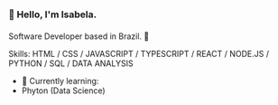 ### :star2: Hello, I'm Isabela.
####  

Software Developer based in Brazil.  :revolving_hearts:

Skills: 
HTML / CSS / JAVASCRIPT / TYPESCRIPT / REACT / NODE.JS / 
PYTHON / SQL / DATA ANALYSIS 

- 🌱 Currently learning:
- Phyton (Data Science)




